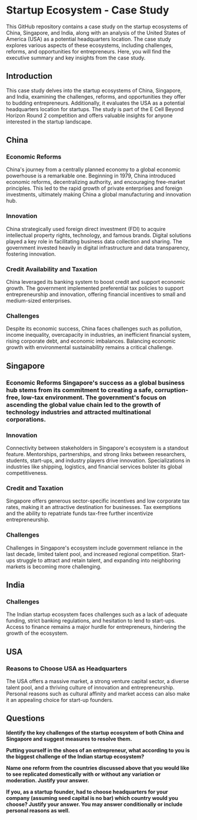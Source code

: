 <h1> Startup Ecosystem - Case Study </h1>

This GitHub repository contains a case study on the startup ecosystems of China, Singapore, and India, along with an analysis of the United States of America (USA) as a potential headquarters location. The case study explores various aspects of these ecosystems, including challenges, reforms, and opportunities for entrepreneurs. Here, you will find the executive summary and key insights from the case study.

<h2> Introduction </h2>
This case study delves into the startup ecosystems of China, Singapore, and India, examining the challenges, reforms, and opportunities they offer to budding entrepreneurs. Additionally, it evaluates the USA as a potential headquarters location for startups. The study is part of the E Cell Beyond Horizon Round 2 competition and offers valuable insights for anyone interested in the startup landscape.

<h2> China </h2>
<h3> Economic Reforms </h3>
China's journey from a centrally planned economy to a global economic powerhouse is a remarkable one. Beginning in 1979, China introduced economic reforms, decentralizing authority, and encouraging free-market principles. This led to the rapid growth of private enterprises and foreign investments, ultimately making China a global manufacturing and innovation hub.

<h3> Innovation </h3>
China strategically used foreign direct investment (FDI) to acquire intellectual property rights, technology, and famous brands. Digital solutions played a key role in facilitating business data collection and sharing. The government invested heavily in digital infrastructure and data transparency, fostering innovation.

<h3> Credit Availability and Taxation </h3>
China leveraged its banking system to boost credit and support economic growth. The government implemented preferential tax policies to support entrepreneurship and innovation, offering financial incentives to small and medium-sized enterprises.

<h3> Challenges </h3>
Despite its economic success, China faces challenges such as pollution, income inequality, overcapacity in industries, an inefficient financial system, rising corporate debt, and economic imbalances. Balancing economic growth with environmental sustainability remains a critical challenge.

<h2> Singapore </h2>
<h3> Economic Reforms
Singapore's success as a global business hub stems from its commitment to creating a safe, corruption-free, low-tax environment. The government's focus on ascending the global value chain led to the growth of technology industries and attracted multinational corporations.

<h3> Innovation </h3>
Connectivity between stakeholders in Singapore's ecosystem is a standout feature. Mentorships, partnerships, and strong links between researchers, students, start-ups, and industry players drive innovation. Specializations in industries like shipping, logistics, and financial services bolster its global competitiveness.

<h3> Credit and Taxation </h3>
Singapore offers generous sector-specific incentives and low corporate tax rates, making it an attractive destination for businesses. Tax exemptions and the ability to repatriate funds tax-free further incentivize entrepreneurship.

<h3> Challenges </h3>
Challenges in Singapore's ecosystem include government reliance in the last decade, limited talent pool, and increased regional competition. Start-ups struggle to attract and retain talent, and expanding into neighboring markets is becoming more challenging.

<h2> India </h2>
<h3> Challenges </h3>
The Indian startup ecosystem faces challenges such as a lack of adequate funding, strict banking regulations, and hesitation to lend to start-ups. Access to finance remains a major hurdle for entrepreneurs, hindering the growth of the ecosystem.

<h2> USA </h2>
<h3> Reasons to Choose USA as Headquarters </h3>
The USA offers a massive market, a strong venture capital sector, a diverse talent pool, and a thriving culture of innovation and entrepreneurship. Personal reasons such as cultural affinity and market access can also make it an appealing choice for start-up founders.

<h2> Questions </h2>
<p><b>
Identify the key challenges of the startup ecosystem of both China and Singapore and suggest measures to resolve them.

Putting yourself in the shoes of an entrepreneur, what according to you is the biggest challenge of the Indian startup ecosystem?

Name one reform from the countries discussed above that you would like to see replicated domestically with or without any variation or moderation. Justify your answer.

If you, as a startup founder, had to choose headquarters for your company (assuming seed capital is no bar) which country would you choose? Justify your answer. You may answer conditionally or include personal reasons as well.

</b></p>
